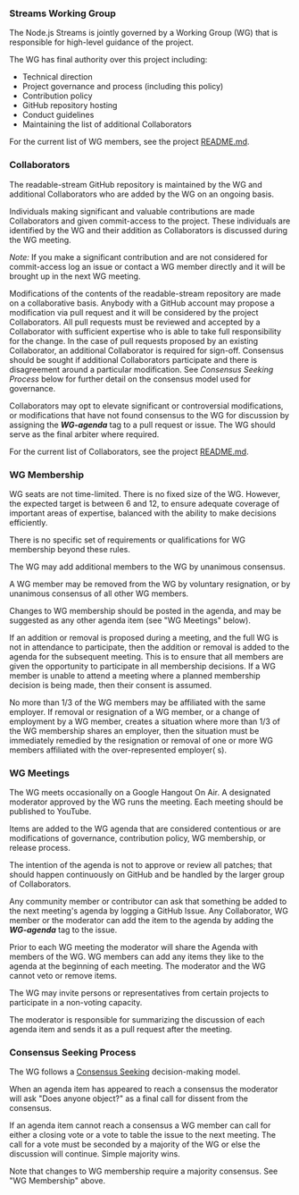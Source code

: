### Streams Working Group

The Node.js Streams is jointly governed by a Working Group
(WG)
that is responsible for high-level guidance of the project.

The WG has final authority over this project including:

* Technical direction
* Project governance and process (including this policy)
* Contribution policy
* GitHub repository hosting
* Conduct guidelines
* Maintaining the list of additional Collaborators

For the current list of WG members, see the project
[README.md](./README.md#current-project-team-members).

### Collaborators

The readable-stream GitHub repository is maintained by the WG and additional Collaborators who are
added by the WG on an ongoing basis.

Individuals making significant and valuable contributions are made Collaborators and given
commit-access to the project. These individuals are identified by the WG and their addition as
Collaborators is discussed during the WG meeting.

_Note:_ If you make a significant contribution and are not considered for commit-access log an issue
or contact a WG member directly and it will be brought up in the next WG meeting.

Modifications of the contents of the readable-stream repository are made on a collaborative basis.
Anybody with a GitHub account may propose a modification via pull request and it will be considered
by the project Collaborators. All pull requests must be reviewed and accepted by a Collaborator with
sufficient expertise who is able to take full responsibility for the change. In the case of pull
requests proposed by an existing Collaborator, an additional Collaborator is required for sign-off.
Consensus should be sought if additional Collaborators participate and there is disagreement around
a particular modification. See _Consensus Seeking Process_ below for further detail on the consensus
model used for governance.

Collaborators may opt to elevate significant or controversial modifications, or modifications that
have not found consensus to the WG for discussion by assigning the ***WG-agenda*** tag to a pull
request or issue. The WG should serve as the final arbiter where required.

For the current list of Collaborators, see the project
[README.md](./README.md#members).

### WG Membership

WG seats are not time-limited. There is no fixed size of the WG. However, the expected target is
between 6 and 12, to ensure adequate coverage of important areas of expertise, balanced with the
ability to make decisions efficiently.

There is no specific set of requirements or qualifications for WG membership beyond these rules.

The WG may add additional members to the WG by unanimous consensus.

A WG member may be removed from the WG by voluntary resignation, or by unanimous consensus of all
other WG members.

Changes to WG membership should be posted in the agenda, and may be suggested as any other agenda
item (see "WG Meetings" below).

If an addition or removal is proposed during a meeting, and the full WG is not in attendance to
participate, then the addition or removal is added to the agenda for the subsequent meeting. This is
to ensure that all members are given the opportunity to participate in all membership decisions. If
a WG member is unable to attend a meeting where a planned membership decision is being made, then
their consent is assumed.

No more than 1/3 of the WG members may be affiliated with the same employer. If removal or
resignation of a WG member, or a change of employment by a WG member, creates a situation where more
than 1/3 of the WG membership shares an employer, then the situation must be immediately remedied by
the resignation or removal of one or more WG members affiliated with the over-represented employer(
s).

### WG Meetings

The WG meets occasionally on a Google Hangout On Air. A designated moderator approved by the WG runs
the meeting. Each meeting should be published to YouTube.

Items are added to the WG agenda that are considered contentious or are modifications of governance,
contribution policy, WG membership, or release process.

The intention of the agenda is not to approve or review all patches; that should happen continuously
on GitHub and be handled by the larger group of Collaborators.

Any community member or contributor can ask that something be added to the next meeting's agenda by
logging a GitHub Issue. Any Collaborator, WG member or the moderator can add the item to the agenda
by adding the ***WG-agenda*** tag to the issue.

Prior to each WG meeting the moderator will share the Agenda with members of the WG. WG members can
add any items they like to the agenda at the beginning of each meeting. The moderator and the WG
cannot veto or remove items.

The WG may invite persons or representatives from certain projects to participate in a non-voting
capacity.

The moderator is responsible for summarizing the discussion of each agenda item and sends it as a
pull request after the meeting.

### Consensus Seeking Process

The WG follows a
[Consensus Seeking](http://en.wikipedia.org/wiki/Consensus-seeking_decision-making)
decision-making model.

When an agenda item has appeared to reach a consensus the moderator will ask "Does anyone object?"
as a final call for dissent from the consensus.

If an agenda item cannot reach a consensus a WG member can call for either a closing vote or a vote
to table the issue to the next meeting. The call for a vote must be seconded by a majority of the WG
or else the discussion will continue. Simple majority wins.

Note that changes to WG membership require a majority consensus. See
"WG Membership" above.
